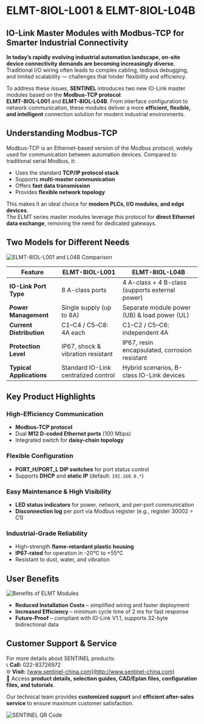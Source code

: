 # ELMT-8IOL-L001 & ELMT-8IOL-L04B  
## IO-Link Master Modules with Modbus-TCP for Smarter Industrial Connectivity

**In today’s rapidly evolving industrial automation landscape, on-site device connectivity demands are becoming increasingly diverse.**  
Traditional I/O wiring often leads to complex cabling, tedious debugging, and limited scalability — challenges that hinder flexibility and efficiency.

To address these issues, **SENTINEL** introduces two new IO-Link master modules based on the **Modbus-TCP protocol**:  
**ELMT-8IOL-L001** and **ELMT-8IOL-L04B**. From interface configuration to network communication, these modules deliver a more **efficient, flexible, and intelligent** connection solution for modern industrial environments.

## Understanding Modbus-TCP
Modbus-TCP is an Ethernet-based version of the Modbus protocol, widely used for communication between automation devices. Compared to traditional serial Modbus, it:

- Uses the standard **TCP/IP protocol stack**  
- Supports **multi-master communication**  
- Offers **fast data transmission**  
- Provides **flexible network topology**

This makes it an ideal choice for **modern PLCs, I/O modules, and edge devices**.  
The ELMT series master modules leverage this protocol for **direct Ethernet data exchange**, removing the need for dedicated gateways.

## Two Models for Different Needs

![ELMT-8IOL-L001 and L04B Comparison](http://image.sentinel-china.com/202504251543843.png)

| Feature              | ELMT-8IOL-L001 | ELMT-8IOL-L04B |
|----------------------|---------------|---------------|
| **IO-Link Port Type** | 8 A-class ports | 4 A-class + 4 B-class (supports external power) |
| **Power Management** | Single supply (up to 8A) | Separate module power (UB) & load power (UL) |
| **Current Distribution** | C1–C4 / C5–C8: 4A each | C1–C2 / C5–C6: independent 4A |
| **Protection Level** | IP67, shock & vibration resistant | IP67, resin encapsulated, corrosion resistant |
| **Typical Applications** | Standard IO-Link centralized control | Hybrid scenarios, B-class IO-Link devices |

## Key Product Highlights

### High-Efficiency Communication
- **Modbus-TCP protocol**
- Dual **M12 D-coded Ethernet ports** (100 Mbps)  
- Integrated switch for **daisy-chain topology**

### Flexible Configuration
- **PORT_H/PORT_L DIP switches** for port status control
- Supports **DHCP** and **static IP** (default: `192.168.0.*`)

### Easy Maintenance & High Visibility
- **LED status indicators** for power, network, and per-port communication  
- **Disconnection log** per port via Modbus register (e.g., register 30002 = C1)

### Industrial-Grade Reliability
- High-strength **flame-retardant plastic housing**  
- **IP67-rated** for operation in -20°C to +55°C  
- Resistant to dust, water, and vibration

## User Benefits

![Benefits of ELMT Modules](http://image.sentinel-china.com/202504250329076.png)

- **Reduced Installation Costs** – simplified wiring and faster deployment  
- **Increased Efficiency** – minimum cycle time of 2 ms for fast response  
- **Future-Proof** – compliant with IO-Link V1.1, supports 32-byte bidirectional data

## Customer Support & Service
For more details about SENTINEL products:  
📞 **Call:** 022-83726972  
🌐 **Visit:** [www.sentinel-china.com](http://www.sentinel-china.com)  
📄 Access **product details, selection guides, CAD/Eplan files, configuration files, and tutorials**.

Our technical team provides **customized support** and **efficient after-sales service** to ensure maximum customer satisfaction.

![SENTINEL QR Code](https://image.sentinel-china.com/2024-08-24-%E5%AE%98%E6%96%B9%E4%BA%8C%E7%BB%B4%E7%A0%81%E5%90%88%E9%9B%86.png)
